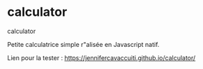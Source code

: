 # calculator
calculator

Petite calculatrice simple r"alisée en Javascript natif.

Lien pour la tester : https://jennifercavaccuiti.github.io/calculator/
